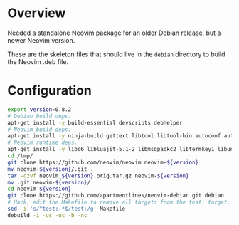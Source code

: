 # Overview

Needed a standalone Neovim package for an older Debian release, but a newer Neovim version.

These are the skeleton files that should live in the `debian` directory to build the Neovim .deb file.

# Configuration

```sh
export version=0.8.2
# Debian build deps.
apt-get install -y build-essential devscripts debhelper
# Neovim build deps.
apt-get install -y ninja-build gettext libtool libtool-bin autoconf automake cmake g++ pkg-config unzip curl doxygen
# Neovim runtime deps.
apt-get install -y libc6 libluajit-5.1-2 libmsgpackc2 libtermkey1 libunibilium4 libuv1 libvterm0
cd /tmp/
git clone https://github.com/neovim/neovim neovim-${version}
mv neovim-${version}/.git .
tar -czvf neovim_${version}.orig.tar.gz neovim-${version}
mv .git neovim-${version}/
cd neovim-${version}
git clone https://github.com/apartmentlines/neovim-debian.git debian
# Hack, edit the Makefile to remove all targets from the test: target.
sed -i 's/^test:.*$/test:/g' Makefile
debuild -i -us -uc -b -nc
```
